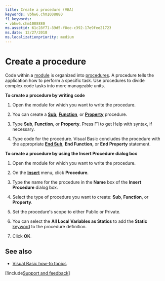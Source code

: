 ```yaml
---
title: Create a procedure (VBA)
keywords: vbhw6.chm1008880
f1_keywords:
- vbhw6.chm1008880
ms.assetid: 61c28f71-89d5-f8ee-c392-17e9fee21723
ms.date: 12/27/2018
ms.localizationpriority: medium
---
```



# Create a procedure

Code within a [module](../Glossary/vbe-glossary.md#module) is organized into [procedures](../Glossary/vbe-glossary.md#procedure). A procedure tells the application how to perform a specific task. Use procedures to divide complex code tasks into more manageable units.

**To create a procedure by writing code**

1. Open the module for which you want to write the procedure.
    
2. You can create a **[Sub](../reference/user-interface-help/sub-statement.md)**, **[Function](../reference/user-interface-help/function-statement.md)**, or **[Property](../reference/user-interface-help/property-get-statement.md)** procedure.
    
3. Type **Sub**, **Function**, or **Property**. Press F1 to get Help with syntax, if necessary.
    
4. Type code for the procedure. Visual Basic concludes the procedure with the appropriate **[End Sub](../reference/user-interface-help/end-statement.md)**, **End Function**, or **End Property** statement.
    
**To create a procedure by using the Insert Procedure dialog box**

1. Open the module for which you want to write the procedure.
    
2. On the **[Insert](../reference/user-interface-help/insert-menu.md)** menu, click **Procedure**.
    
3. Type the name for the procedure in the **Name** box of the **Insert Procedure** dialog box.
    
4. Select the type of procedure you want to create: **Sub**, **Function**, or **Property**.
    
5. Set the procedure's scope to either Public or Private.
    
6. You can select the **All Local Variables as Statics** to add the **Static** [keyword](../Glossary/vbe-glossary.md#keyword) to the procedure definition.
    
7. Click **OK**.
    

## See also

- [Visual Basic how-to topics](../reference/user-interface-help/visual-basic-how-to-topics.md)

[!include[Support and feedback](~/includes/feedback-boilerplate.md)]